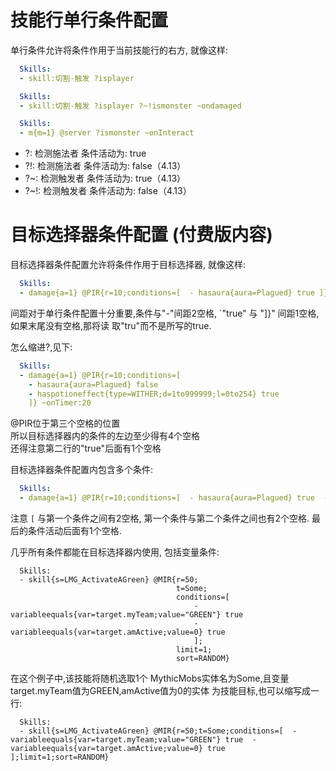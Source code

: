技能行单行条件配置
=============================================

单行条件允许将条件作用于当前技能行的右方, 就像这样:
```yml
  Skills:
  - skill:切割-触发 ?isplayer
```
```yml
  Skills:
  - skill:切割-触发 ?isplayer ?~!ismonster ~ondamaged
```
```yml
  Skills:
  - m{m=1} @server ?ismonster ~onInteract
```
* ?: 检测施法者 条件活动为: true  
* ?!: 检测施法者 条件活动为: false（4.13）
* ?~: 检测触发者 条件活动为: true（4.13）
* ?~!: 检测触发者 条件活动为: false（4.13）


目标选择器条件配置 **(付费版内容)**
=============================================

目标选择器条件配置允许将条件作用于目标选择器, 就像这样:
```yml
  Skills:
  - damage{a=1} @PIR{r=10;conditions=[  - hasaura{aura=Plagued} true ]} ~onTimer:20
```
间距对于单行条件配置十分重要,条件与"-"间距2空格, `"true" 与 "]}" 间距1空格,如果末尾没有空格,那将读
取"tru"而不是所写的true.

怎么缩进?,见下:
```yml
  Skills:
  - damage{a=1} @PIR{r=10;conditions=[
    - hasaura{aura=Plagued} false
    - haspotioneffect{type=WITHER;d=1to999999;l=0to254} true 
    ]} ~onTimer:20
```

@PIR位于第三个空格的位置  
所以目标选择器内的条件的左边至少得有4个空格  
还得注意第二行的"true"后面有1个空格

目标选择器条件配置内包含多个条件:
```yml
  Skills:
  - damage{a=1} @PIR{r=10;conditions=[  - hasaura{aura=Plagued} true  - haspotioneffect{type=WITHER;d=1to999999;l=0to254} true ]} ~onTimer:20
```
注意 ``[`` 与第一个条件之间有2空格, 第一个条件与第二个条件之间也有2个空格. 最后的条件活动后面有1个空格. 

几乎所有条件都能在目标选择器内使用, 包括变量条件:

```
  Skills:
  - skill{s=LMG_ActivateAGreen} @MIR{r=50;
                                     t=Some;
                                     conditions=[
                                         - variableequals{var=target.myTeam;value="GREEN"} true
                                         - variableequals{var=target.amActive;value=0} true 
                                         ];
                                     limit=1;
                                     sort=RANDOM}
```
在这个例子中,该技能将随机选取1个 MythicMobs实体名为Some,且变量target.myTeam值为GREEN,amActive值为0的实体
为技能目标,也可以缩写成一行:
```
  Skills:
  - skill{s=LMG_ActivateAGreen} @MIR{r=50;t=Some;conditions=[  - variableequals{var=target.myTeam;value="GREEN"} true  - variableequals{var=target.amActive;value=0} true ];limit=1;sort=RANDOM}
```